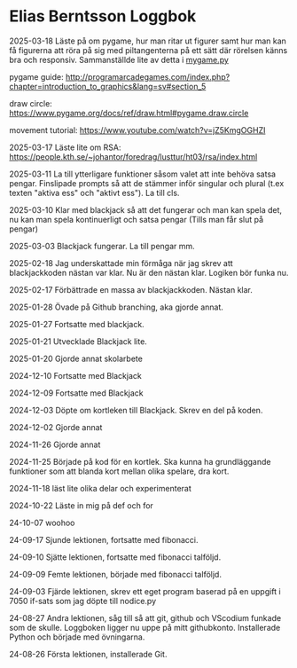 Elias Berntsson Loggbok
=======================

2025-03-18
Läste på om pygame, hur man ritar ut figurer samt hur man kan få figurerna att röra på sig med piltangenterna på ett sätt där rörelsen känns bra och responsiv. Sammanställde lite av detta i [mygame.py](/mygame.py)

pygame guide:    http://programarcadegames.com/index.php?chapter=introduction_to_graphics&lang=sv#section_5 

draw circle:    https://www.pygame.org/docs/ref/draw.html#pygame.draw.circle

movement tutorial:  https://www.youtube.com/watch?v=jZ5KmgOGHZI



2025-03-17
Läste lite om RSA: https://people.kth.se/~johantor/foredrag/lusttur/ht03/rsa/index.html 

2025-03-11
La till ytterligare funktioner såsom valet att inte behöva satsa pengar. Finslipade prompts så att de stämmer inför singular och plural (t.ex texten "aktiva ess" och "aktivt ess"). La till cls. 

2025-03-10
Klar med blackjack så att det fungerar och man kan spela det, nu kan man spela kontinuerligt och satsa pengar (Tills man får slut på pengar)

2025-03-03
Blackjack fungerar. La till pengar mm.

2025-02-18
Jag underskattade min förmåga när jag skrev att blackjackkoden nästan var klar. Nu är den nästan klar. Logiken bör funka nu.

2025-02-17
Förbättrade en massa av blackjackkoden. Nästan klar.

2025-01-28
Övade på Github branching, aka gjorde annat.

2025-01-27
Fortsatte med blackjack.

2025-01-21
Utvecklade Blackjack lite.

2025-01-20
Gjorde annat skolarbete

2024-12-10
Fortsatte med Blackjack

2024-12-09
Fortsatte med Blackjack

2024-12-03
Döpte om kortleken till Blackjack. Skrev en del på koden.

2024-12-02
Gjorde annat

2024-11-26
Gjorde annat

2024-11-25
Började på kod för en kortlek. Ska kunna ha grundläggande funktioner som att blanda kort mellan olika spelare, dra kort.

2024-11-18
läst lite olika delar och experimenterat 

2024-10-22
Läste in mig på def och for

24-10-07
woohoo

24-09-17
Sjunde lektionen, fortsatte med fibonacci.

24-09-10
Sjätte lektionen, fortsatte med fibonacci talföljd.

24-09-09
Femte lektionen, började med fibonacci talföljd.

24-09-03
Fjärde lektionen, skrev ett eget program baserad på en uppgift i 7050 if-sats som jag döpte till nodice.py

24-08-27
Andra lektionen, såg till så att git, github och VScodium funkade som de skulle. Loggboken ligger nu uppe på mitt githubkonto. Installerade Python och började med övningarna.

24-08-26
Första lektionen, installerade Git.